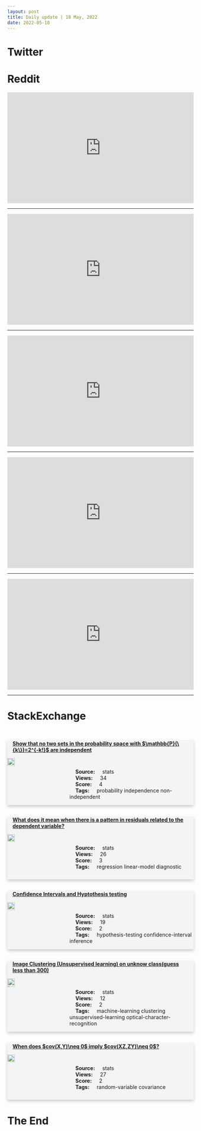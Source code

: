 ```yaml
---
layout: post
title: Daily update | 18 May, 2022
date: 2022-05-18
---
```


<script async src="https://platform.twitter.com/widgets.js" charset="utf-8"></script>


<script src='https://storage.ko-fi.com/cdn/scripts/overlay-widget.js'></script>
<script>
  kofiWidgetOverlay.draw('themldojo', {
    'type': 'floating-chat',
    'floating-chat.donateButton.text': 'Support me',
    'floating-chat.donateButton.background-color': '#f45d22',
    'floating-chat.donateButton.text-color': '#fff'
  });
</script>

# Twitter 

<blockquote class="twitter-tweet"><a href="https://twitter.com/gregjoz/status/1526568084064063488"></a></blockquote>

<blockquote class="twitter-tweet"><a href="https://twitter.com/dnetta/status/1526397880667611136"></a></blockquote>

<blockquote class="twitter-tweet"><a href="https://twitter.com/gp_pulipaka/status/1526397239039598592"></a></blockquote>

<blockquote class="twitter-tweet"><a href="https://twitter.com/gp_pulipaka/status/1526375659135717383"></a></blockquote>

<blockquote class="twitter-tweet"><a href="https://twitter.com/RNR_0/status/1526383645941972992"></a></blockquote>

<blockquote class="twitter-tweet"><a href="https://twitter.com/ylecun/status/1526672565233758213"></a></blockquote>

<blockquote class="twitter-tweet"><a href="https://twitter.com/karpathy/status/1526386672165744640"></a></blockquote>

<blockquote class="twitter-tweet"><a href="https://twitter.com/huggingface/status/1526582596670328832"></a></blockquote>

<blockquote class="twitter-tweet"><a href="https://twitter.com/DeepMind/status/1526567174365659139"></a></blockquote>

<blockquote class="twitter-tweet"><a href="https://twitter.com/karpathy/status/1526609800741605376"></a></blockquote>

# Reddit 

<iframe id="reddit-embed" src="https://www.redditmedia.com/r/datascience/comments/urilom/its_perfectly_fine_to_not_know_something_or_use?ref_source=embed&amp;ref=share&amp;embed=true" sandbox="allow-scripts allow-same-origin allow-popups" style="border: none;" height="300" width="100%" scrolling="yes"></iframe>
<hr style="width:100%;text-align:left;margin-left:0">
<iframe id="reddit-embed" src="https://www.redditmedia.com/r/datascience/comments/urmcji/musk_doesnt_believe_twitter_finding_5_bots_using?ref_source=embed&amp;ref=share&amp;embed=true" sandbox="allow-scripts allow-same-origin allow-popups" style="border: none;" height="300" width="100%" scrolling="yes"></iframe>
<hr style="width:100%;text-align:left;margin-left:0">
<iframe id="reddit-embed" src="https://www.redditmedia.com/r/dataengineering/comments/urbsr3/why_there_are_few_data_engineering_blogsbloggers?ref_source=embed&amp;ref=share&amp;embed=true" sandbox="allow-scripts allow-same-origin allow-popups" style="border: none;" height="300" width="100%" scrolling="yes"></iframe>
<hr style="width:100%;text-align:left;margin-left:0">
<iframe id="reddit-embed" src="https://www.redditmedia.com/r/dataengineering/comments/urk1vw/appreciation?ref_source=embed&amp;ref=share&amp;embed=true" sandbox="allow-scripts allow-same-origin allow-popups" style="border: none;" height="300" width="100%" scrolling="yes"></iframe>
<hr style="width:100%;text-align:left;margin-left:0">
<iframe id="reddit-embed" src="https://www.redditmedia.com/r/MachineLearning/comments/urhj10/d_how_to_choose_dimensions_for_latent_space?ref_source=embed&amp;ref=share&amp;embed=true" sandbox="allow-scripts allow-same-origin allow-popups" style="border: none;" height="300" width="100%" scrolling="yes"></iframe>
<hr style="width:100%;text-align:left;margin-left:0">

<style>
.card {
box-shadow: 0 4px 8px 0 rgba(0,0,0,0.2);
transition: 0.3s;
width: 100%;
background-color: #F3F4F4;
}
p{
    margin-left:  3em;
    padding-top: 1em;
}
.part2{
    display: grid;
    grid-template-columns: 1fr 3fr;
}
h4{
    margin: 1em;
}

.card:hover {
box-shadow: 0 8px 16px 0 rgba(0,0,0,0.2);
}
b {
padding: 2px 16px;
}
</style>
  
# StackExchange 


  <br>
  <div class="card">
  <h4><a href='https://stats.stackexchange.com/questions/575565/show-that-no-two-sets-in-the-probability-space-with-mathbbp-k-2-k'>Show that no two sets in the probability space with $\mathbb{P}(\{k\})=2^{-k!}$ are independent</a></h4> 
  <div class="part2">
      <img src="https://cdn.sstatic.net/Sites/stats/Img/apple-touch-icon@2.png?v=344f57aa10cc" alt="Img missing!" style="width:40%">
      <p><b>Source:</b> stats<br><b>Views:</b> 34<br><b>Score:</b> 4<br><b>Tags:</b> <span class="badge badge-dark">probability</span> <span class="badge badge-dark">independence</span> <span class="badge badge-dark">non-independent</span></p> 
  </div>
  </div>
      
  <br>
  <div class="card">
  <h4><a href='https://stats.stackexchange.com/questions/575608/what-does-it-mean-when-there-is-a-pattern-in-residuals-related-to-the-dependent'>What does it mean when there is a pattern in residuals related to the dependent variable?</a></h4> 
  <div class="part2">
      <img src="https://cdn.sstatic.net/Sites/stats/Img/apple-touch-icon@2.png?v=344f57aa10cc" alt="Img missing!" style="width:40%">
      <p><b>Source:</b> stats<br><b>Views:</b> 26<br><b>Score:</b> 3<br><b>Tags:</b> <span class="badge badge-dark">regression</span> <span class="badge badge-dark">linear-model</span> <span class="badge badge-dark">diagnostic</span></p> 
  </div>
  </div>
      
  <br>
  <div class="card">
  <h4><a href='https://stats.stackexchange.com/questions/575615/confidence-intervals-and-hyptothesis-testing'>Confidence Intervals and Hyptothesis testing</a></h4> 
  <div class="part2">
      <img src="https://cdn.sstatic.net/Sites/stats/Img/apple-touch-icon@2.png?v=344f57aa10cc" alt="Img missing!" style="width:40%">
      <p><b>Source:</b> stats<br><b>Views:</b> 19<br><b>Score:</b> 2<br><b>Tags:</b> <span class="badge badge-dark">hypothesis-testing</span> <span class="badge badge-dark">confidence-interval</span> <span class="badge badge-dark">inference</span></p> 
  </div>
  </div>
      
  <br>
  <div class="card">
  <h4><a href='https://stats.stackexchange.com/questions/575549/image-clustering-unsupervised-learning-on-unknow-classguess-less-than-300'>Image Clustering (Unsupervised learning) on unknow class(guess less than 300)</a></h4> 
  <div class="part2">
      <img src="https://cdn.sstatic.net/Sites/stats/Img/apple-touch-icon@2.png?v=344f57aa10cc" alt="Img missing!" style="width:40%">
      <p><b>Source:</b> stats<br><b>Views:</b> 12<br><b>Score:</b> 2<br><b>Tags:</b> <span class="badge badge-dark">machine-learning</span> <span class="badge badge-dark">clustering</span> <span class="badge badge-dark">unsupervised-learning</span> <span class="badge badge-dark">optical-character-recognition</span></p> 
  </div>
  </div>
      
  <br>
  <div class="card">
  <h4><a href='https://stats.stackexchange.com/questions/575570/when-does-covx-y-neq-0-imply-covxz-zy-neq-0'>When does $cov(X,Y)\neq 0$ imply $cov(XZ,ZY)\neq 0$?</a></h4> 
  <div class="part2">
      <img src="https://cdn.sstatic.net/Sites/stats/Img/apple-touch-icon@2.png?v=344f57aa10cc" alt="Img missing!" style="width:40%">
      <p><b>Source:</b> stats<br><b>Views:</b> 27<br><b>Score:</b> 2<br><b>Tags:</b> <span class="badge badge-dark">random-variable</span> <span class="badge badge-dark">covariance</span></p> 
  </div>
  </div>
      
# The End